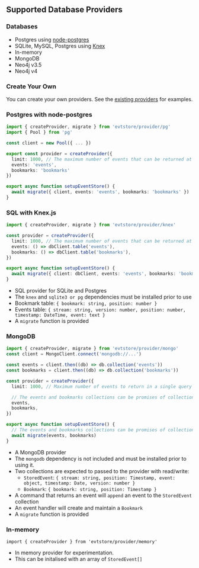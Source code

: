 ## Supported Database Providers

### Databases

- Postgres using [node-postgres](https://node-postgres.com)
- SQLite, MySQL, Postgres using [Knex](https://knexjs.org)
- In-memory
- MongoDB
- Neo4j v3.5
- Neo4j v4

### Create Your Own

You can create your own providers. See the [existing providers](https://github.com/Seikho/evtstore/tree/master/provider) for examples.

### Postgres with node-postgres

```ts
import { createProvider, migrate } from 'evtstore/provider/pg'
import { Pool } from 'pg'

const client = new Pool({ ... })

export const provider = createProvider({
  limit: 1000, // The maximum number of events that can be returned at a time
  events: 'events',
  bookmarks: 'bookmarks'
})

export async function setupEventStore() {
  await migrate({ client, events: 'events', bookmarks: 'bookmarks' })
}

```

### SQL with Knex.js

```ts
import { createProvider, migrate } from 'evtstore/provider/knex'

const provider = createProvider({
  limit: 1000, // The maximum number of events that can be returned at a time
  events: () => dbClient.table('events'),
  bookmarks: () => dbClient.table('bookmarks'),
})

export async function setupEventStore() {
  await migrate({ client: dbClient, events: 'events', bookmarks: 'bookmarks' })
}
```

- SQL provider for SQLite and Postgres
- The `knex` and `sqlite3 or pg` dependencies must be installed prior to use
- Bookmark table: `{ bookmark: string, position: number }`
- Events table: `{ stream: string, version: number, position: number, timestamp: DateTime, event: text }`
- A `migrate` function is provided

### MongoDB

```ts
import { createProvider, migrate } from 'evtstore/provider/mongo'
const client = MongoClient.connect('mongodb://...')

const events = client.then((db) => db.collection('events'))
const bookmarks = client.then((db) => db.collection('bookmarks'))

const provider = createProvider({
  limit: 1000, // Maximum number of events to return in a single query

  // The events and bookmarks collections can be promises of collections or just collections
  events,
  bookmarks,
})

export async function setupEventStore() {
  // The events and bookmarks collections can be promises of collections or just collections
  await migrate(events, bookmarks)
}
```

- A MongoDB provider
- The `mongodb` dependency is not included and must be installed prior to using it.
- Two collections are expected to passed to the provider with read/write:
  - `StoredEvent`: `{ stream: string, position: Timestamp, event: object, timestamp: Date, version: number }`
  - `Bookmark`: `{ bookmark: string, position: Timestamp }`
- A command that returns an event will `append` an event to the `StoredEvent` collection
- An event handler will create and maintain a `Bookmark`
- A `migrate` function is provided

### In-memory

`import { createProvider } from 'evtstore/provider/memory'`

- In memory provider for experimentation.
- This can be initalised with an array of `StoredEvent[]`

